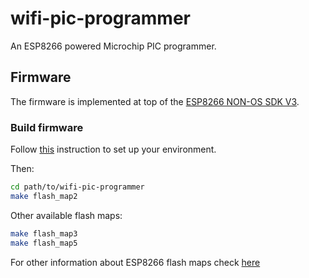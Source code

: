# wifi-pic-programmer

An ESP8266 powered Microchip PIC programmer.


## Firmware

The firmware is implemented at top of the [ESP8266 NON-OS SDK V3](
https://github.com/espressif/ESP8266_NONOS_SDK).

### Build firmware

Follow [this](https://github.com/easyqiot/esp-env) instruction to set up your 
environment.

Then:

```bash
cd path/to/wifi-pic-programmer
make flash_map2 
```

Other available flash maps:

```bash
make flash_map3 
make flash_map5 
```

For other information about ESP8266 flash maps check
[here](https://github.com/espressif/esptool#flash-modes)



